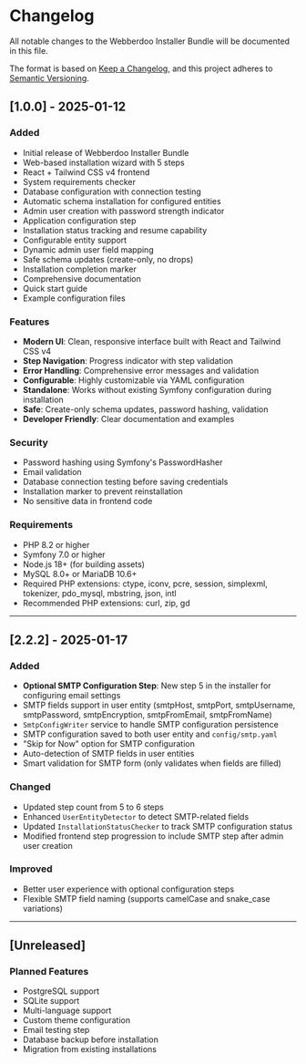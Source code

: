 # Changelog

All notable changes to the Webberdoo Installer Bundle will be documented in this file.

The format is based on [Keep a Changelog](https://keepachangelog.com/en/1.0.0/),
and this project adheres to [Semantic Versioning](https://semver.org/spec/v2.0.0.html).

## [1.0.0] - 2025-01-12

### Added
- Initial release of Webberdoo Installer Bundle
- Web-based installation wizard with 5 steps
- React + Tailwind CSS v4 frontend
- System requirements checker
- Database configuration with connection testing
- Automatic schema installation for configured entities
- Admin user creation with password strength indicator
- Application configuration step
- Installation status tracking and resume capability
- Configurable entity support
- Dynamic admin user field mapping
- Safe schema updates (create-only, no drops)
- Installation completion marker
- Comprehensive documentation
- Quick start guide
- Example configuration files

### Features
- **Modern UI**: Clean, responsive interface built with React and Tailwind CSS v4
- **Step Navigation**: Progress indicator with step validation
- **Error Handling**: Comprehensive error messages and validation
- **Configurable**: Highly customizable via YAML configuration
- **Standalone**: Works without existing Symfony configuration during installation
- **Safe**: Create-only schema updates, password hashing, validation
- **Developer Friendly**: Clear documentation and examples

### Security
- Password hashing using Symfony's PasswordHasher
- Email validation
- Database connection testing before saving credentials
- Installation marker to prevent reinstallation
- No sensitive data in frontend code

### Requirements
- PHP 8.2 or higher
- Symfony 7.0 or higher
- Node.js 18+ (for building assets)
- MySQL 8.0+ or MariaDB 10.6+
- Required PHP extensions: ctype, iconv, pcre, session, simplexml, tokenizer, pdo_mysql, mbstring, json, intl
- Recommended PHP extensions: curl, zip, gd

---

## [2.2.2] - 2025-01-17

### Added
- **Optional SMTP Configuration Step**: New step 5 in the installer for configuring email settings
- SMTP fields support in user entity (smtpHost, smtpPort, smtpUsername, smtpPassword, smtpEncryption, smtpFromEmail, smtpFromName)
- `SmtpConfigWriter` service to handle SMTP configuration persistence
- SMTP configuration saved to both user entity and `config/smtp.yaml`
- "Skip for Now" option for SMTP configuration
- Auto-detection of SMTP fields in user entities
- Smart validation for SMTP form (only validates when fields are filled)

### Changed
- Updated step count from 5 to 6 steps
- Enhanced `UserEntityDetector` to detect SMTP-related fields
- Updated `InstallationStatusChecker` to track SMTP configuration status
- Modified frontend step progression to include SMTP step after admin user creation

### Improved
- Better user experience with optional configuration steps
- Flexible SMTP field naming (supports camelCase and snake_case variations)

---

## [Unreleased]

### Planned Features
- PostgreSQL support
- SQLite support
- Multi-language support
- Custom theme configuration
- Email testing step
- Database backup before installation
- Migration from existing installations
